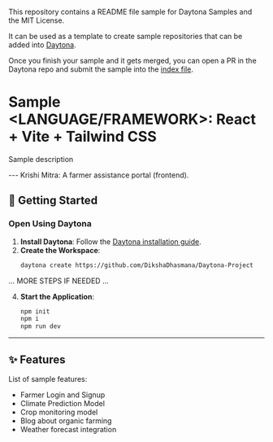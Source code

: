 This repository contains a README file sample for Daytona Samples and the MIT License.

It can be used as a template to create sample repositories that can be added into [Daytona](https://github.com/daytonaio/daytona).

Once you finish your sample and it gets merged, you can open a PR in the Daytona repo and submit the sample into the [index file](https://github.com/daytonaio/daytona/blob/main/hack/samples/index.json).

# Sample <LANGUAGE/FRAMEWORK>: React + Vite + Tailwind CSS

Sample description

--- Krishi Mitra: A farmer assistance portal (frontend).

## 🚀 Getting Started  

### Open Using Daytona  

1. **Install Daytona**: Follow the [Daytona installation guide](https://www.daytona.io/docs/installation/installation/).  
2. **Create the Workspace**:  
   ```bash  
   daytona create https://github.com/DikshaDhasmana/Daytona-Project 
   ```  

... MORE STEPS IF NEEDED ...

4. **Start the Application**:  
   ```bash  
   npm init
   npm i
   npm run dev
   ```  

---

## ✨ Features  

List of sample features:
- Farmer Login and Signup
- Climate Prediction Model 
- Crop monitoring model
- Blog about organic farming
- Weather forecast integration
